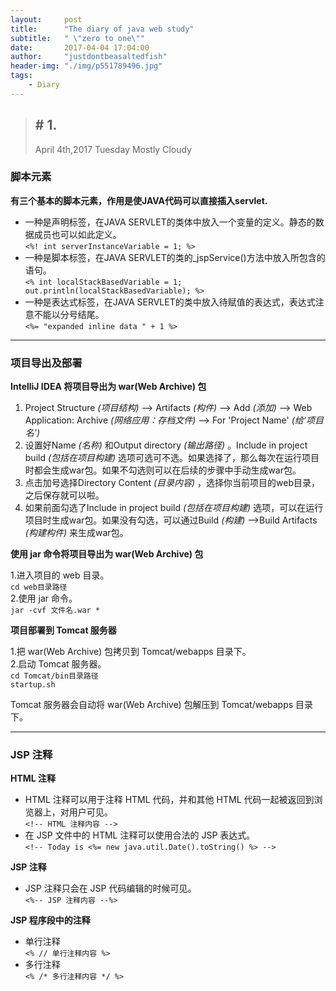 ```yaml
---
layout:     post
title:      "The diary of java web study"
subtitle:   " \"zero to one\""
date:       2017-04-04 17:04:00
author:     "justdontbeasaltedfish"
header-img: "./img/p551789496.jpg"
tags:
    - Diary
---
```

> ## \# 1.
> April 4th,2017   Tuesday   Mostly Cloudy


### **脚本元素**

**有三个基本的脚本元素，作用是使JAVA代码可以直接插入servlet.**

*    一种是声明标签，在JAVA SERVLET的类体中放入一个变量的定义。静态的数据成员也可以如此定义。  
        `<%! int serverInstanceVariable = 1; %>`
*    一种是脚本标签，在JAVA SERVLET的类的_jspService()方法中放入所包含的语句。  
        `<% int localStackBasedVariable = 1; out.println(localStackBasedVariable); %>`
*    一种是表达式标签，在JAVA SERVLET的类中放入待赋值的表达式，表达式注意不能以分号结尾。  
        `<%= "expanded inline data " + 1 %>`

***

### **项目导出及部署**

**IntelliJ IDEA 将项目导出为 war(Web Archive) 包**

1. Project Structure *(项目结构)* --> Artifacts *(构件)* --> Add *(添加)* --> Web Application: Archive *(网络应用：存档文件)* --> For 'Project Name' *(给‘项目名’)*
2. 设置好Name *(名称)* 和Output directory *(输出路径)* 。Include in project build *(包括在项目构建)* 选项可选可不选。如果选择了，那么每次在运行项目时都会生成war包。如果不勾选则可以在后续的步骤中手动生成war包。
3. 点击加号选择Directory Content *(目录内容)* ，选择你当前项目的web目录，之后保存就可以啦。
4. 如果前面勾选了Include in project build *(包括在项目构建)* 选项，可以在运行项目时生成war包。如果没有勾选，可以通过Build *(构建)* -->Build Artifacts *(构建构件)* 来生成war包。

**使用 jar 命令将项目导出为 war(Web Archive) 包**

1.进入项目的 web 目录。  
`cd web目录路径`  
2.使用 jar 命令。   
`jar -cvf 文件名.war *`

**项目部署到 Tomcat 服务器**

1.把 war(Web Archive) 包拷贝到 Tomcat/webapps 目录下。  
2.启动 Tomcat 服务器。  
`cd Tomcat/bin目录路径`  
`startup.sh`

Tomcat 服务器会自动将 war(Web Archive) 包解压到 Tomcat/webapps 目录下。

***

### **JSP 注释**

**HTML 注释**  

* HTML 注释可以用于注释 HTML 代码，并和其他 HTML 代码一起被返回到浏览器上，对用户可见。  
`<!-- HTML 注释内容 -->`
* 在 JSP 文件中的 HTML 注释可以使用合法的 JSP 表达式。  
`<!-- Today is <%= new java.util.Date().toString() %> -->`

**JSP 注释**

* JSP 注释只会在 JSP 代码编辑的时候可见。  
`<%-- JSP 注释内容 --%>`

**JSP 程序段中的注释**

* 单行注释  
`<% // 单行注释内容 %>`
* 多行注释  
`<% /* 多行注释内容 */ %>`



<!-- > ## \# 2.
> April 5th,2017   Wednesday   Partly Cloudy


### **JSP 编译指令和指令动作**

**JSP 编译指令 page**

**JSP 编译指令 include**

**JSP 动作指令 forward**

**JSP 动作指令 include**

**JSP 动作指令 useBean** -->
